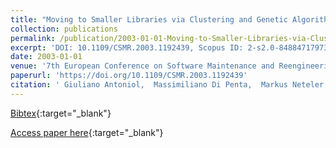 ```yaml
---
title: "Moving to Smaller Libraries via Clustering and Genetic Algorithms"
collection: publications
permalink: /publication/2003-01-01-Moving-to-Smaller-Libraries-via-Clustering-and-Genetic-Algorithms
excerpt: 'DOI: 10.1109/CSMR.2003.1192439, Scopus ID: 2-s2.0-84884717973, Cited by: 16'
date: 2003-01-01
venue: '7th European Conference on Software Maintenance and Reengineering (CSMR 2003), 26-28 March 2003, Benevento, Italy, Proceedings'
paperurl: 'https://doi.org/10.1109/CSMR.2003.1192439'
citation: ' Giuliano Antoniol,  Massimiliano Di Penta,  Markus Neteler, &quot;Moving to Smaller Libraries via Clustering and Genetic Algorithms.&quot; 7th European Conference on Software Maintenance and Reengineering (CSMR 2003), 26-28 March 2003, Benevento, Italy, Proceedings, 2003.'
---
```

[Bibtex](https://dblp.org/rec/bib/conf/csmr/AntoniolPN03){:target="_blank"}

[Access paper here](https://doi.org/10.1109/CSMR.2003.1192439){:target="_blank"}
